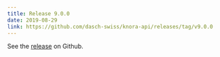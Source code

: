 ```yaml
---
title: Release 9.0.0
date: 2019-08-29
link: https://github.com/dasch-swiss/knora-api/releases/tag/v9.0.0
---
```


See the
[release](https://github.com/dasch-swiss/knora-api/releases/tag/v9.0.0) on Github.
